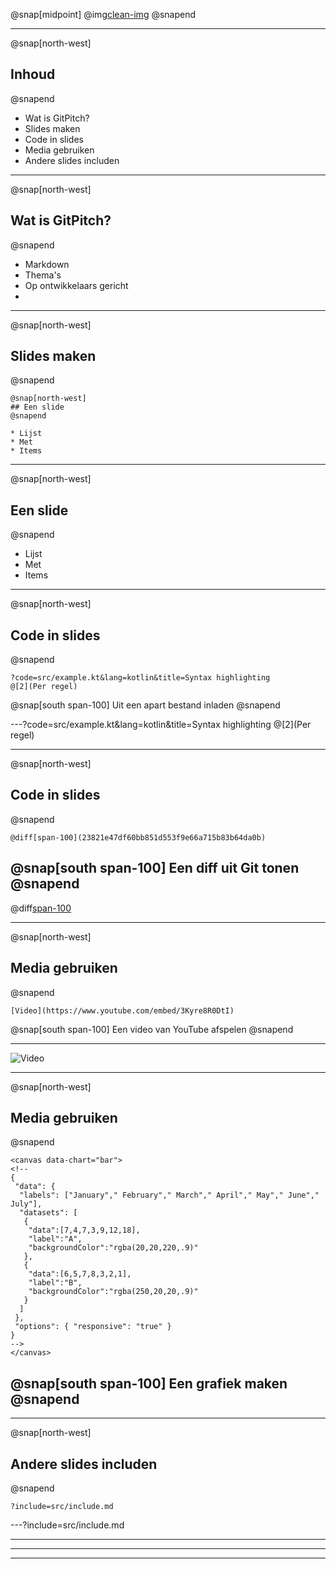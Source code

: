 @snap[midpoint]
@img[clean-img](images/logo.png)
@snapend

---

@snap[north-west]
## Inhoud
@snapend

* Wat is GitPitch?
* Slides maken
* Code in slides
* Media gebruiken
* Andere slides includen

---
@snap[north-west]
## Wat is GitPitch?
@snapend

* Markdown
* Thema's
* Op ontwikkelaars gericht
* 
---
@snap[north-west]
## Slides maken
@snapend

```text
@snap[north-west]
## Een slide
@snapend

* Lijst
* Met
* Items
```
---
@snap[north-west]
## Een slide
@snapend

* Lijst
* Met
* Items
---
@snap[north-west]
## Code in slides
@snapend

```text
?code=src/example.kt&lang=kotlin&title=Syntax highlighting
@[2](Per regel)
```

@snap[south span-100]
Uit een apart bestand inladen
@snapend

---?code=src/example.kt&lang=kotlin&title=Syntax highlighting
@[2](Per regel)

---
@snap[north-west]
## Code in slides
@snapend

```text
@diff[span-100](23821e47df60bb851d553f9e66a715b83b64da0b)
```

@snap[south span-100]
Een diff uit Git tonen
@snapend
---

@diff[span-100](23821e47df60bb851d553f9e66a715b83b64da0b)

---
@snap[north-west]
## Media gebruiken
@snapend

```text
[Video](https://www.youtube.com/embed/3Kyre8R0DtI)
```

@snap[south span-100]
Een video van YouTube afspelen
@snapend

---
![Video](https://www.youtube.com/embed/3Kyre8R0DtI)

---
@snap[north-west]
## Media gebruiken
@snapend

```text
<canvas data-chart="bar">
<!--
{
 "data": {
  "labels": ["January"," February"," March"," April"," May"," June"," July"],
  "datasets": [
   {
    "data":[7,4,7,3,9,12,18],
    "label":"A",
    "backgroundColor":"rgba(20,20,220,.9)"
   },
   {
    "data":[6,5,7,8,3,2,1],
    "label":"B",
    "backgroundColor":"rgba(250,20,20,.9)"
   }
  ]
 },
 "options": { "responsive": "true" }
}
-->
</canvas>
```

@snap[south span-100]
Een grafiek maken
@snapend
---
<canvas data-chart="bar">
<!--
{
 "data": {
  "labels": ["January"," February"," March"," April"," May"," June"," July"],
  "datasets": [
   {
    "data":[7,4,7,3,9,12,18],
    "label":"A",
    "backgroundColor":"rgba(20,20,220,.9)"
   },
   {
    "data":[6,5,7,8,3,2,1],
    "label":"B",
    "backgroundColor":"rgba(250,20,20,.9)"
   }
  ]
 },
 "options": { "responsive": "true" }
}
-->
</canvas>

---

@snap[north-west]
## Andere slides includen
@snapend

```text
?include=src/include.md
```

---?include=src/include.md

---

---

---
